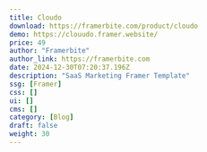 ```yaml
---
title: Cloudo
download: https://framerbite.com/product/cloudo
demo: https://clouudo.framer.website/
price: 49
author: "Framerbite"
author_link: https://framerbite.com
date: 2024-12-30T07:20:37.196Z
description: "SaaS Marketing Framer Template"
ssg: [Framer]
css: []
ui: []
cms: []
category: [Blog]
draft: false
weight: 30
---
```

